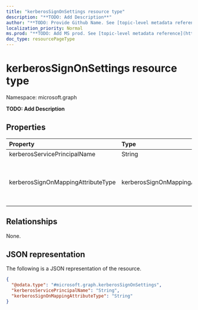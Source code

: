 ```yaml
---
title: "kerberosSignOnSettings resource type"
description: "**TODO: Add Description**"
author: "**TODO: Provide Github Name. See [topic-level metadata reference](https://msgo.azurewebsites.net/add/document/guidelines/metadata.html#topic-level-metadata)**"
localization_priority: Normal
ms.prod: "**TODO: Add MS prod. See [topic-level metadata reference](https://msgo.azurewebsites.net/add/document/guidelines/metadata.html#topic-level-metadata)**"
doc_type: resourcePageType
---
```


# kerberosSignOnSettings resource type

Namespace: microsoft.graph

**TODO: Add Description**

## Properties
|Property|Type|Description|
|:---|:---|:---|
|kerberosServicePrincipalName|String|**TODO: Add Description**|
|kerberosSignOnMappingAttributeType|kerberosSignOnMappingAttributeType|**TODO: Add Description**. Possible values are: `userPrincipalName`, `onPremisesUserPrincipalName`, `userPrincipalUsername`, `onPremisesUserPrincipalUsername`, `onPremisesSAMAccountName`.|

## Relationships
None.

## JSON representation
The following is a JSON representation of the resource.
<!-- {
  "blockType": "resource",
  "@odata.type": "microsoft.graph.kerberosSignOnSettings"
}
-->
``` json
{
  "@odata.type": "#microsoft.graph.kerberosSignOnSettings",
  "kerberosServicePrincipalName": "String",
  "kerberosSignOnMappingAttributeType": "String"
}
```

